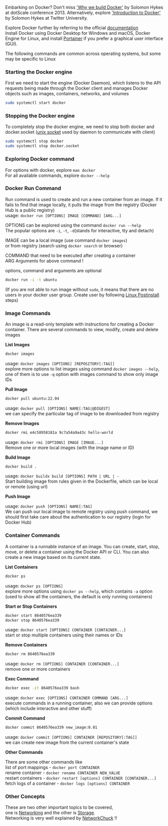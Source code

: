 Embarking on Docker? Don't miss ['Why we build Docker'](https://youtu.be/3N3n9FzebAA) by Solomon Hykes at dotScale conference 2013. Alternatively, explore ['Introduction to Docker'](https://youtu.be/Q5POuMHxW-0) by Solomon Hykes at Twitter University.

Explore Docker further by referring to the official [documentation](https://docs.docker.com/get-started/overview/)  
Install Docker using Docker Desktop for Windows and macOS, Docker Engine for Linux, and install [Portainer](https://docs.portainer.io/start/install-ce/server/docker/linux) if you prefer a graphical user interface (GUI).

The following commands are common across operating systems, but some may be specific to Linux

### Starting the Docker engine

First we need to start the engine (Docker Daemon), which listens to the API requests being made through the Docker client and manages Docker objects such as images, containers, networks, and volumes

```bash
sudo systemctl start docker
```

### Stopping the Docker engine

To completely stop the docker engine, we need to stop both docker and docker.socket ([unix socket](https://en.wikipedia.org/wiki/Unix_domain_socket) used by daemon to communicate with client)

```bash
sudo systemctl stop docker
sudo systemctl stop docker.socket
```

### Exploring Docker command

For options with docker, explore `man docker`  
For all available commands, explore `docker --help`

### Docker Run Command

Run command is used to create and run a new container from an image. If it fails to find that image locally, it pulls the image from the registry (Docker Hub is a public registry)  
usage: `docker run [OPTIONS] IMAGE [COMMAND] [ARG...]`

OPTIONS can be explored using the command `docker run --help`  
The popular options are `-i`, `-t`, `-d`(stands for interactive, tty and detach)

IMAGE can be a local image (use command `docker images`)  
or from registry (search using `docker search` or browser)

COMMAND that need to be executed after creating a container  
ARG Arguments for above command !

options, command and arguments are optional

```bash
docker run -i -t ubuntu
```

(If you are not able to run image without `sudo`, it means that there are no users in your docker user group. Create user by following [Linux Postinstall](https://docs.docker.com/engine/install/linux-postinstall) steps)

### Image Commands

An image is a read-only template with instructions for creating a Docker container. There are several commands to view, modify, create and delete images

**List Images**

```bash
docker images
```

usage: `docker images [OPTIONS] [REPOSITORY[:TAG]]`  
explore more options to list images using command `docker images --help`, one of them is to use `-q` option with images command to show only image IDs

**Pull Image**

```bash
docker pull ubuntu:22.04
```

usage: `docker pull [OPTIONS] NAME[:TAG|@DIGEST]`  
we can specify the particular tag of image to be downloaded from registry

**Remove Images**

```bash
docker rmi e4c58958181a 9c7a54a9a43c hello-world
```

usage: `docker rmi [OPTIONS] IMAGE [IMAGE...]`  
Remove one or more local images (with the image name or ID)

**Build Image**

```bash
docker build .
```

usage: `docker buildx build [OPTIONS] PATH | URL | -`  
Start building image from rules given in the Dockerfile, which can be local or remote (using url)

**Push Image**

usage: `docker push [OPTIONS] NAME[:TAG]`  
We can push our local image to remote registry using push command, we should first take care about the authentication to our registry (login for Docker Hub)

### Container Commands

A container is a runnable instance of an image. You can create, start, stop, move, or delete a container using the Docker API or CLI. You can also create a new image based on its current state.

**List Containers**

```bash
docker ps
```

usage: `docker ps [OPTIONS]`  
explore more options using `docker ps --help`, which contains `-a` option (used to show all the containers, the default is only running containers)

**Start or Stop Containers**

```bash
docker start 8640576ea339
docker stop 8640576ea339
```

usage: `docker start [OPTIONS] CONTAINER [CONTAINER...]`  
start or stop multiple containers using their names or IDs

**Remove Containers**

```bash
docker rm 8640576ea339
```

usage: `docker rm [OPTIONS] CONTAINER [CONTAINER...]`  
remove one or more containers

**Exec Command**

```bash
docker exec -it 8640576ea339 bash
```

usage: `docker exec [OPTIONS] CONTAINER COMMAND [ARG...]`  
execute commands in a running container, also we can provide options (which include interactive and other stuff)

**Commit Command**

```bash
docker commit 8640576ea339 new_image:0.01
```

usage: `docker commit [OPTIONS] CONTAINER [REPOSITORY[:TAG]]`  
we can create new image from the current container's state

**Other Commands**

There are some other commands like  
list of port mappings - `docker port CONTAINER`  
rename container - `docker rename CONTAINER NEW_VALUE`  
restart containers - `docker restart [options] CONTAINER [CONTAINER...]`  
fetch logs of a container - `docker logs [options] CONTAINER`

### Other Concepts

These are two other important topics to be covered,  
one is [Networking](https://docs.docker.com/network/) and the other is [Storage](https://docs.docker.com/storage/).  
Networking is very well explained by [NetworkChuck](https://youtu.be/bKFMS5C4CG0) !!